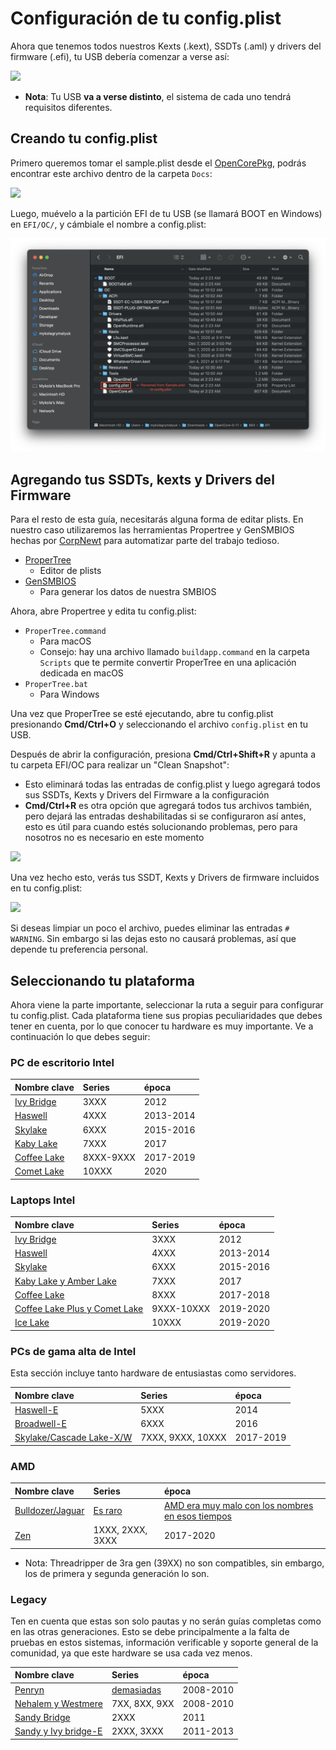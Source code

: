 # Configuración de tu config.plist

Ahora que tenemos todos nuestros Kexts (.kext), SSDTs (.aml) y drivers del firmware (.efi), tu USB debería comenzar a verse así:

![](../images/config/config-universal/almost-done.png)

* **Nota**: Tu USB **va a verse distinto**, el sistema de cada uno tendrá requisitos diferentes.

## Creando tu config.plist

Primero queremos tomar el sample.plist desde el [OpenCorePkg](https://github.com/acidanthera/OpenCorePkg/releases), podrás encontrar este archivo dentro de la carpeta `Docs`:

![](../images/config/config-universal/sample-location.png)

Luego, muévelo a la partición EFI de tu USB (se llamará BOOT en Windows) en `EFI/OC/`, y cámbiale el nombre a config.plist:

![](../images/config/config-universal/renamed.png)

## Agregando tus SSDTs, kexts y Drivers del Firmware

Para el resto de esta guía, necesitarás alguna forma de editar plists. En nuestro caso utilizaremos las herramientas Propertree y GenSMBIOS hechas por [CorpNewt](https://github.com/corpnewt) para automatizar parte del trabajo tedioso. 

* [ProperTree](https://github.com/corpnewt/ProperTree)
  * Editor de plists
* [GenSMBIOS](https://github.com/corpnewt/GenSMBIOS)
  * Para generar los datos de nuestra SMBIOS

Ahora, abre Propertree y edita tu config.plist:

* `ProperTree.command`
  * Para macOS
  * Consejo: hay una archivo llamado `buildapp.command` en la carpeta `Scripts` que te permite convertir ProperTree en una aplicación dedicada en macOS
* `ProperTree.bat`
  * Para Windows

Una vez que ProperTree se esté ejecutando, abre tu config.plist presionando **Cmd/Ctrl+O** y seleccionando el archivo `config.plist` en tu USB.

Después de abrir la configuración, presiona **Cmd/Ctrl+Shift+R** y apunta a tu carpeta EFI/OC para realizar un "Clean Snapshot":

* Esto eliminará todas las entradas de config.plist y luego agregará todos sus SSDTs, Kexts y Drivers del Firmware a la configuración
* **Cmd/Ctrl+R** es otra opción que agregará todos tus archivos también, pero dejará las entradas deshabilitadas si se configuraron así antes, esto es útil para cuando estés solucionando problemas, pero para nosotros no es necesario en este momento

![](../images/config/config-universal/before-snapshot.png)

Una vez hecho esto, verás tus SSDT, Kexts y Drivers de firmware incluidos en tu config.plist:

![](../images/config/config-universal/after-snapshot.png)

Si deseas limpiar un poco el archivo, puedes eliminar las entradas `# WARNING`. Sin embargo si las dejas esto no causará problemas, así que depende tu preferencia personal.

## Seleccionando tu plataforma

Ahora viene la parte importante, seleccionar la ruta a seguir para configurar tu config.plist. Cada plataforma tiene sus propias peculiaridades que debes tener en cuenta, por lo que conocer tu hardware es muy importante. Ve a continuación lo que debes seguir:


### PC de escritorio Intel

| Nombre clave | Series | época |
| :--- | :--- | :--- |
| [Ivy Bridge](/config.plist/ivy-bridge.md) | 3XXX | 2012  |
| [Haswell](/config.plist/haswell.md) | 4XXX | 2013-2014 |
| [Skylake](/config.plist/skylake.md) | 6XXX | 2015-2016 |
| [Kaby Lake](/config.plist/kaby-lake.md) | 7XXX | 2017 |
| [Coffee Lake](/config.plist/coffee-lake.md) | 8XXX-9XXX | 2017-2019 |
| [Comet Lake](/config.plist/comet-lake.md) | 10XXX | 2020 |

### Laptops Intel

| Nombre clave | Series | época |
| :--- | :--- | :--- |
| [Ivy Bridge](/config-laptop.plist/ivy-bridge.md) | 3XXX | 2012 |
| [Haswell](/config-laptop.plist/haswell.md) | 4XXX | 2013-2014 |
| [Skylake](/config-laptop.plist/skylake.md) | 6XXX | 2015-2016 |
| [Kaby Lake y Amber Lake](/config-laptop.plist/kaby-lake.md) | 7XXX | 2017 |
| [Coffee Lake](/config-laptop.plist/coffee-lake.md) | 8XXX | 2017-2018 |
| [Coffee Lake Plus y Comet Lake](/config-laptop.plist/coffee-lake.md) | 9XXX-10XXX | 2019-2020 |
| [Ice Lake](/config-laptop.plist/ice-lake.md) | 10XXX | 2019-2020 |

### PCs de gama alta de Intel

Esta sección incluye tanto hardware de entusiastas como servidores.

| Nombre clave | Series | época |
| :--- | :--- | :--- |
| [Haswell-E](/config-HEDT/haswell-e.md) | 5XXX | 2014 |
| [Broadwell-E](/config-HEDT/broadwell-e.md) | 6XXX | 2016 |
| [Skylake/Cascade Lake-X/W](/config-HEDT/skylake-x.md) | 7XXX, 9XXX, 10XXX | 2017-2019 |

### AMD

| Nombre clave | Series | época |
| :--- | :--- | :--- |
| [Bulldozer/Jaguar](/AMD/fx.md) | [Es raro](https://en.wikipedia.org/wiki/Advanced_Micro_Devices) | [AMD era muy malo con los nombres en esos tiempos](https://en.wikipedia.org/wiki/Advanced_Micro_Devices) |
| [Zen](/AMD/zen.md) | 1XXX, 2XXX, 3XXX | 2017-2020 |

* Nota: Threadripper de 3ra gen (39XX) no son compatibles, sin embargo, los de primera y segunda generación lo son.

### Legacy

Ten en cuenta que estas son solo pautas y no serán guías completas como en las otras generaciones. Esto se debe principalmente a la falta de pruebas en estos sistemas, información verificable y soporte general de la comunidad, ya que este hardware se usa cada vez menos.

| Nombre clave | Series | época |
| :--- | :--- | :--- |
| [Penryn](/config.plist/legacy/penryn.md) | [demasiadas](https://en.wikipedia.org/wiki/Penryn_(microarchitecture)) | 2008-2010 |
| [Nehalem y Westmere](/config.plist/legacy/nehalem.md) | 7XX, 8XX, 9XX | 2008-2010 |
| [Sandy Bridge](/config.plist/legacy/sandy-bridge.md) | 2XXX | 2011 |
| [Sandy y Ivy bridge-E](/config.plist/legacy/sandy-bridge-e.md) | 2XXX, 3XXX | 2011-2013 |
